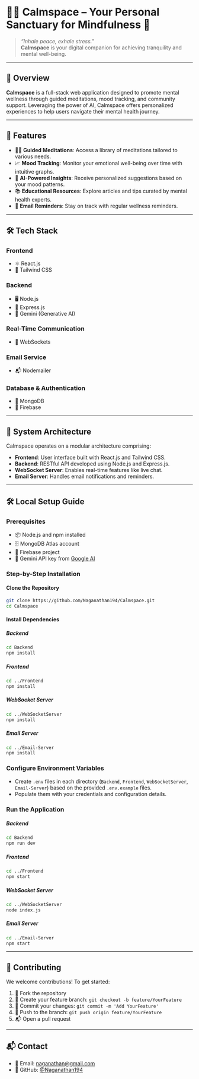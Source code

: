 # 🧘‍♀️ Calmspace – Your Personal Sanctuary for Mindfulness 🌿

> _“Inhale peace, exhale stress.”_  
> **Calmspace** is your digital companion for achieving tranquility and mental well-being.

---

## 🌟 Overview

**Calmspace** is a full-stack web application designed to promote mental wellness through guided meditations, mood tracking, and community support. Leveraging the power of AI, Calmspace offers personalized experiences to help users navigate their mental health journey.

---

## 🚀 Features

- 🧘‍♂️ **Guided Meditations**: Access a library of meditations tailored to various needs.  
- 📈 **Mood Tracking**: Monitor your emotional well-being over time with intuitive graphs.  
- 🧠 **AI-Powered Insights**: Receive personalized suggestions based on your mood patterns.  
- 📚 **Educational Resources**: Explore articles and tips curated by mental health experts.  
- 📧 **Email Reminders**: Stay on track with regular wellness reminders.  

---

## 🛠️ Tech Stack

### Frontend  
- ⚛️ React.js  
- 🎨 Tailwind CSS  

### Backend  
- 🖥️ Node.js  
- 🚀 Express.js  
- 🤖 Gemini (Generative AI)  

### Real-Time Communication  
- 🔌 WebSockets  

### Email Service  
- 📬 Nodemailer  

### Database & Authentication  
- 🍃 MongoDB  
- 🔐 Firebase  

---

## 🧩 System Architecture

Calmspace operates on a modular architecture comprising:

- **Frontend**: User interface built with React.js and Tailwind CSS.  
- **Backend**: RESTful API developed using Node.js and Express.js.  
- **WebSocket Server**: Enables real-time features like live chat.  
- **Email Server**: Handles email notifications and reminders.  

---

## 🛠️ Local Setup Guide

### Prerequisites

- 📦 Node.js and npm installed  
- 🗄️ MongoDB Atlas account  
- 🔐 Firebase project  
- 🔑 Gemini API key from [Google AI](https://ai.google.dev)  

### Step-by-Step Installation

#### Clone the Repository

```bash
git clone https://github.com/Naganathan194/Calmspace.git
cd Calmspace
```

#### Install Dependencies

##### Backend

```bash
cd Backend
npm install
```

##### Frontend

```bash
cd ../Frontend
npm install
```

##### WebSocket Server

```bash
cd ../WebSocketServer
npm install
```

##### Email Server

```bash
cd ../Email-Server
npm install
```

### Configure Environment Variables

- Create `.env` files in each directory (`Backend`, `Frontend`, `WebSocketServer`, `Email-Server`) based on the provided `.env.example` files.
- Populate them with your credentials and configuration details.

### Run the Application

##### Backend

```bash
cd Backend
npm run dev
```

##### Frontend

```bash
cd ../Frontend
npm start
```

##### WebSocket Server

```bash
cd ../WebSocketServer
node index.js
```

##### Email Server

```bash
cd ../Email-Server
npm start
```

---

## 🤝 Contributing

We welcome contributions! To get started:

1. 🍴 Fork the repository  
2. 🌿 Create your feature branch: `git checkout -b feature/YourFeature`  
3. 💬 Commit your changes: `git commit -m 'Add YourFeature'`  
4. 🚀 Push to the branch: `git push origin feature/YourFeature`  
5. 📬 Open a pull request  

---

## 📬 Contact

- 📧 Email: [naganathan@gmail.com](mailto:naganathan@gmail.com)  
- 🐙 GitHub: [@Naganathan194](https://github.com/Naganathan194)  
